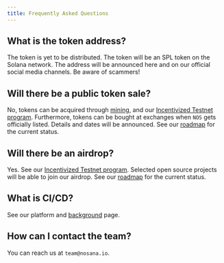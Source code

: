 ```yaml
---
title: Frequently Asked Questions
---
```


## What is the token address?

The token is yet to be distributed. 
The token will be an SPL token on the Solana network.
The address will be announced here and on our official social media channels.
Be aware of scammers!

## Will there be a public token sale?

No, tokens can be acquired through [mining](../tokenomics/utility#mining), 
and our [Incentivized Testnet program](../nosana/testnet).
Furthermore, tokens can be bought at exchanges when `NOS` gets officially listed.
Details and dates will be announced. 
See our [roadmap](roadmap) for the current status.

## Will there be an airdrop?

Yes. See our [Incentivized Testnet program](../nosana/testnet).
Selected open source projects will be able to join our airdrop.
See our [roadmap](roadmap) for the current status.

## What is CI/CD?

See our platform and [background](background) page.

## How can I contact the team?

You can reach us at `team@nosana.io`.
